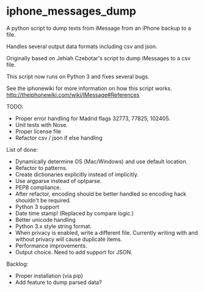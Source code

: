 iphone_messages_dump
====================

A python script to dump texts from iMessage from an iPhone backup to a file.

Handles several output data formats including csv and json.

Originally based on Jehiah Czebotar's script to dump iMessages to a csv file.

This script now runs on Python 3 and fixes several bugs.

See the iphonewiki for more information on how this script works. http://theiphonewiki.com/wiki/IMessage#References

TODO:

- Proper error handling for Madrid flags 32773, 77825, 102405.
- Unit tests with Nose.
- Proper license file
- Refactor csv / json if else handling


List of done:

- Dynamically determine OS (Mac/Windows) and use default location.
- Refactor to patterns.
- Create dictionaries explicitly instead of implicitly.
- Use argparse instead of optparse.
- PEP8 compliance.
- After refactor, encoding should be better handled so encoding hack shouldn't be required.
- Python 3 support
- Date time stamp! (Replaced by compare logic.)
- Better unicode handling
- Python 3.x style string format.
- When privacy is enabled, write a different file. Currently writing with and without privacy will cause duplicate items.
- Performance improvements.
- Output choice. Need to add support for JSON.

Backlog:

- Proper installation (via pip)
- Add feature to dump parsed data?
